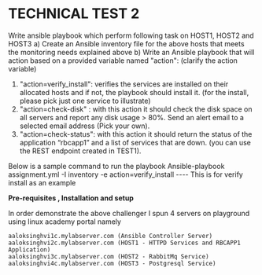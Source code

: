 # TECHNICAL TEST 2

Write ansible playbook which perform following task on HOST1, HOST2 and
HOST3 a) Create an Ansible inventory file for the above hosts that meets the
monitoring needs explained above
b) Write an Ansible playbook that will action based on a provided variable named
"action": (clarify the action variable)
1. "action=verify_install": verifies the services are installed on their allocated hosts and if not, the playbook should install it. (for the install, please pick just one service to illustrate)
2. "action=check-disk" : with this action it should check the disk space on all servers and report any disk usage > 80%. Send an alert email to a selected email address (Pick your own).
3. "action=check-status": with this action it should return the status of the application “rbcapp1” and a list of services that are down. (you can use the REST endpoint created in TEST1).

Below is a sample command to run the playbook 
 Ansible-playbook assignment.yml -I inventory -e action=verify_install ---- This is for verify install as an example

<b>Pre-requisites , Installation and setup</b>

In order demonstrate the above challenger I spun 4 servers on playground using linux academy portal namely

```
aaloksinghvi1c.mylabserver.com (Ansible Controller Server)
aaloksinghvi2c.mylabserver.com (HOST1 - HTTPD Services and RBCAPP1 Application)
aaloksinghvi3c.mylabserver.com (HOST2 - RabbitMq Service)
aaloksinghvi4c.mylabserver.com (HOST3 - Postgresql Service)
```
